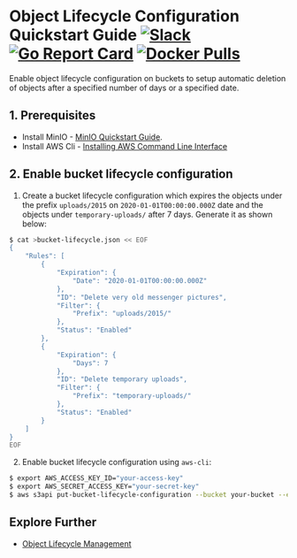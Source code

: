 # Object Lifecycle Configuration Quickstart Guide [![Slack](https://slack.min.io/slack?type=svg)](https://slack.min.io) [![Go Report Card](https://goreportcard.com/badge/minio/minio)](https://goreportcard.com/report/minio/minio) [![Docker Pulls](https://img.shields.io/docker/pulls/minio/minio.svg?maxAge=604800)](https://hub.docker.com/r/minio/minio/)

Enable object lifecycle configuration on buckets to setup automatic deletion of objects after a specified number of days or a specified date.

## 1. Prerequisites
- Install MinIO - [MinIO Quickstart Guide](https://docs.min.io/docs/minio-quickstart-guide).
- Install AWS Cli - [Installing AWS Command Line Interface](https://docs.aws.amazon.com/cli/latest/userguide/cli-chap-install.html)


## 2. Enable bucket lifecycle configuration

1. Create a bucket lifecycle configuration which expires the objects under the prefix `uploads/2015` on `2020-01-01T00:00:00.000Z` date and the objects under `temporary-uploads/` after 7 days.  Generate it as shown below:

```sh
$ cat >bucket-lifecycle.json << EOF
{
    "Rules": [
        {
            "Expiration": {
                "Date": "2020-01-01T00:00:00.000Z"
            },
            "ID": "Delete very old messenger pictures",
            "Filter": {
                "Prefix": "uploads/2015/"
            },
            "Status": "Enabled"
        },
        {
            "Expiration": {
                "Days": 7
            },
            "ID": "Delete temporary uploads",
            "Filter": {
                "Prefix": "temporary-uploads/"
            },
            "Status": "Enabled"
        }
    ]
}
EOF
```

2. Enable bucket lifecycle configuration using `aws-cli`:

```sh
$ export AWS_ACCESS_KEY_ID="your-access-key"
$ export AWS_SECRET_ACCESS_KEY="your-secret-key"
$ aws s3api put-bucket-lifecycle-configuration --bucket your-bucket --endpoint-url http://minio-server-address:port --lifecycle-configuration file://bucket-lifecycle.json
```

## Explore Further
- [Object Lifecycle Management](https://docs.aws.amazon.com/AmazonS3/latest/dev/object-lifecycle-mgmt.html)
